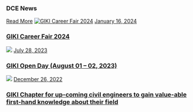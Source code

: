 ### DCE News
[Read More](https://giki.edu.pk/news/)
[![GIKI Career Fair 2024](https://giki.edu.pk/wp-content/uploads/2024/01/Career-Fair-Programs-700x430.jpg)](https://giki.edu.pk/2024/01/16/career-fair-2024/)
[January 16, 2024](https://giki.edu.pk/2024/01/16/)
### [GIKI Career Fair 2024](https://giki.edu.pk/2024/01/16/career-fair-2024/)
[![](https://giki.edu.pk/dce/dce-news/)](https://giki.edu.pk/2023/07/28/giki-open-day/)
[July 28, 2023](https://giki.edu.pk/2023/07/28/)
### [GIKI Open Day (August 01 – 02, 2023)](https://giki.edu.pk/2023/07/28/giki-open-day/)
[![](https://giki.edu.pk/dce/dce-news/)](https://giki.edu.pk/2022/12/26/giki-chapter-for-up-coming-civil-engineers-to-gain-value-able-first-hand-knowledge-about-their-field/)
[December 26, 2022](https://giki.edu.pk/2022/12/26/)
### [GIKI Chapter for up-coming civil engineers to gain value-able first-hand knowledge about their field](https://giki.edu.pk/2022/12/26/giki-chapter-for-up-coming-civil-engineers-to-gain-value-able-first-hand-knowledge-about-their-field/)
